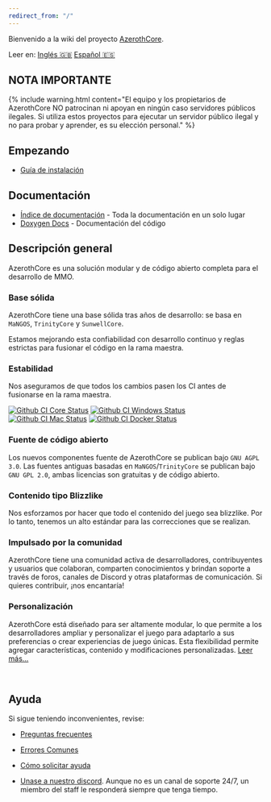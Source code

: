 ```yaml
---
redirect_from: "/"
---
```


Bienvenido a la wiki del proyecto [AzerothCore](http://www.azerothcore.org/).

Leer en: [Inglés :gb:](home) [Español :es:](home)

## NOTA IMPORTANTE

{% include warning.html content="El equipo y los propietarios de AzerothCore NO patrocinan ni apoyan en ningún caso servidores públicos ilegales. Si utiliza estos proyectos para ejecutar un servidor público ilegal y no para probar y aprender, es su elección personal." %}

## Empezando

- [Guía de instalación](installation)

## Documentación

- [Índice de documentación](documentation-index) - Toda la documentación en un solo lugar
- [Doxygen Docs](https://www.azerothcore.org/doxygen/) - Documentación del código

## Descripción general

AzerothCore es una solución modular y de código abierto completa para el desarrollo de MMO.

### Base sólida

AzerothCore tiene una base sólida tras años de desarrollo: se basa en `MaNGOS`, `TrinityCore` y `SunwellCore`.

Estamos mejorando esta confiabilidad con desarrollo continuo y reglas estrictas para fusionar el código en la rama maestra.

### Estabilidad

Nos aseguramos de que todos los cambios pasen los CI antes de fusionarse en la rama maestra.

<a href="https://github.com/azerothcore/azerothcore-wotlk/actions/workflows/core-build-nopch.yml"><img alt="Github CI Core Status" src="https://github.com/azerothcore/azerothcore-wotlk/actions/workflows/core-build-nopch.yml/badge.svg?branch=master"></a>
<a href="https://github.com/azerothcore/azerothcore-wotlk/actions?query=workflow%3Awindows-build+branch%3Amaster+event%3Apush"><img alt="Github CI Windows Status" src="https://github.com/azerothcore/azerothcore-wotlk/workflows/windows-build/badge.svg?branch=master&event=push"></a>
<a href="https://github.com/azerothcore/azerothcore-wotlk/actions?query=workflow%3Amacos-build+branch%3Amaster+event%3Apush"><img alt="Github CI Mac Status" src="https://github.com/azerothcore/azerothcore-wotlk/workflows/macos-build/badge.svg?branch=master&event=push"></a>
<a href="https://github.com/azerothcore/azerothcore-wotlk/actions?query=workflow%3Adocker-build+branch%3Amaster+event%3Apush"><img alt="Github CI Docker Status" src="https://github.com/azerothcore/azerothcore-wotlk/workflows/docker-build/badge.svg?branch=master&event=push"></a>

### Fuente  de código abierto

Los nuevos componentes fuente de AzerothCore se publican bajo `GNU AGPL 3.0`. Las fuentes antiguas basadas en `MaNGOS`/`TrinityCore` se publican bajo `GNU GPL 2.0`, ambas licencias son gratuitas y de código abierto.

### Contenido tipo Blizzlike

Nos esforzamos por hacer que todo el contenido del juego sea blizzlike. Por lo tanto, tenemos un alto estándar para las correcciones que se realizan.

### Impulsado por la comunidad

AzerothCore tiene una comunidad activa de desarrolladores, contribuyentes y usuarios que colaboran, comparten conocimientos y brindan soporte a través de foros, canales de Discord y otras plataformas de comunicación. Si quieres contribuir, ¡nos encantaría!

### Personalización

AzerothCore está diseñado para ser altamente modular, lo que permite a los desarrolladores ampliar y personalizar el juego para adaptarlo a sus preferencias o crear experiencias de juego únicas. Esta flexibilidad permite agregar características, contenido y modificaciones personalizadas. [Leer más...](the-modular-structure)

<br>

## Ayuda

Si sigue teniendo inconvenientes, revise:

* [Preguntas frecuentes](faq.md)

* [Errores Comunes](common-errors.md)

* [Cómo solicitar ayuda](how-to-ask-for-help.md)

* [Unase a nuestro discord](https://discord.gg/gkt4y2x). Aunque no es un canal de soporte 24/7, un miembro del staff le responderá siempre que tenga tiempo.
